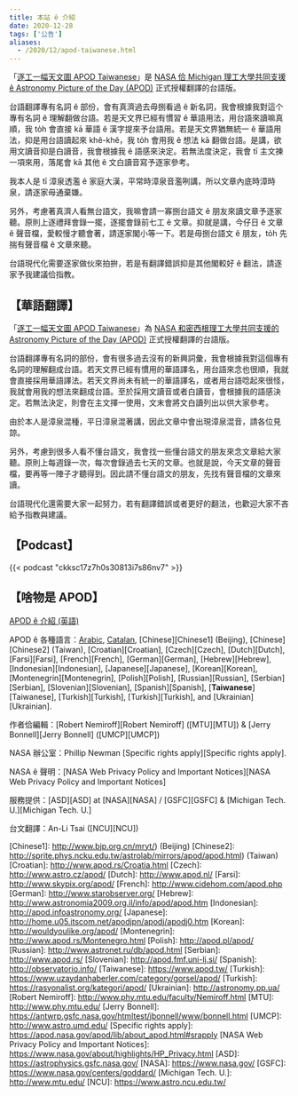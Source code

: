 ```yaml
---
title: 本站 ê 介紹
date: 2020-12-28
tags: ['公告']
aliases:
  - /2020/12/apod-taiwanese.html
---
```


「[逐工一幅天文圖 APOD Taiwanese][1]」是 [NASA 佮 Michigan 理工大學共同支援 ê Astronomy Picture of the Day (APOD)][2] 正式授權翻譯的台語版。

台語翻譯專有名詞 ê 部份，會有真濟過去毋捌看過 ê 新名詞，我會根據我對這个專有名詞 ê 理解翻做台語。若是天文界已經有慣習 ê 華語用法，用台語來讀嘛真順，我 to̍h 會直接 kā 華語 ê 漢字提來予台語用。若是天文界猶無統一 ê 華語用法，抑是用台語讀起來 khê-khê，我 to̍h 會用我 ê 想法 kā 翻做台語。是講，欲用文讀音抑是白讀音，我會根據我 ê 語感來決定。若無法度決定，我會 tī 主文揀一項來用，落尾會 kā 其他 ê 文白讀音寫予逐家參考。

我本人是 tī 漳泉透濫 ê 家庭大漢，平常時漳泉音濫咧講，所以文章內底時漳時泉，請逐家毋通棄嫌。

另外，考慮著真濟人看無台語文，我嘛會請一寡捌台語文 ê 朋友來讀文章予逐家聽。原則上逐禮拜會錄一擺，逐擺會錄前七工 ê 文章。抑就是講，今仔日 ê 文章 ê 聲音檔，愛較慢才聽會著，請逐家閣小等一下。若是毋捌台語文 ê 朋友，to̍h 先揣有聲音檔 ê 文章來聽。

台語現代化需要逐家做伙來拍拚，若是有翻譯錯誤抑是其他閣較好 ê 翻法，請逐家予我建議佮指教。

## 【華語翻譯】

「[逐工一幅天文圖 APOD Taiwanese][1]」為 [NASA 和密西根理工大學共同支援的 Astronomy Picture of the Day (APOD)][2] 正式授權翻譯的台語版。

台語翻譯專有名詞的部份，會有很多過去沒有的新興詞彙，我會根據我對這個專有名詞的理解翻成台語。若天文界已經有慣用的華語譯名，用台語來念也很順，我就會直接採用華語譯法。若天文界尚未有統一的華語譯名，或者用台語唸起來很怪，我就會用我的想法來翻成台語。至於採用文讀音或者白讀音，會根據我的語感決定。若無法決定，則會在主文擇一使用，文末會將文白讀列出以供大家參考。

由於本人是漳泉混種，平日漳泉混著講，因此文章中會出現漳泉混音，請各位見諒。

另外，考慮到很多人看不懂台語文，我會找一些懂台語文的朋友來念文章給大家聽。原則上每週錄一次，每次會錄過去七天的文章。也就是說，今天文章的聲音檔，要再等一陣子才聽得到。因此請不懂台語文的朋友，先找有聲音檔的文章來讀。

台語現代化還需要大家一起努力，若有翻譯錯誤或者更好的翻法，也歡迎大家不吝給予指教與建議。

## 【Podcast】

{{< podcast "ckksc17z7h0s30813i7s86nv7" >}}

## 【啥物是 APOD】

[APOD ê 介紹 (英語)][english]

APOD ê 各種語言：[Arabic][Arabic], [Catalan][Catalan], [Chinese][Chinese1] (Beijing), [Chinese][Chinese2] (Taiwan), [Croatian][Croatian], [Czech][Czech], [Dutch][Dutch], [Farsi][Farsi], [French][French], [German][German], [Hebrew][Hebrew], [Indonesian][Indonesian], [Japanese][Japanese], [Korean][Korean], [Montenegrin][Montenegrin], [Polish][Polish], [Russian][Russian], [Serbian][Serbian], [Slovenian][Slovenian], [Spanish][Spanish], [**Taiwanese**][Taiwanese], [Turkish][Turkish], [Turkish][Turkish], and [Ukrainian][Ukrainian].

作者佮編輯：[Robert Nemiroff][Robert Nemiroff] ([MTU][MTU]) & [Jerry Bonnell][Jerry Bonnell] ([UMCP][UMCP])

NASA 辦公室：Phillip Newman [Specific rights apply][Specific rights apply].

NASA ê 聲明：[NASA Web Privacy Policy and Important Notices][NASA Web Privacy Policy and Important Notices]

服務提供：[ASD][ASD] at [NASA][NASA] / [GSFC][GSFC] & [Michigan Tech. U.][Michigan Tech. U.]

台文翻譯：An-Li Tsai ([NCU][NCU])

[1]: https://www.apod.tw/
[2]: https://apod.nasa.gov/apod/lib/about_apod.html
[english]: https://apod.nasa.gov/apod/lib/about_apod.html
[Arabic]: http://www.apodar.com/
[Catalan]: http://www.apod.cat/
[Chinese1]: http://www.bjp.org.cn/mryt/) (Beijing)
[Chinese2]: http://sprite.phys.ncku.edu.tw/astrolab/mirrors/apod/apod.html) (Taiwan)
[Croatian]: http://www.apod.rs/Croatia.html
[Czech]: http://www.astro.cz/apod/
[Dutch]: http://www.apod.nl/
[Farsi]: http://www.skypix.org/apod/
[French]: http://www.cidehom.com/apod.php
[German]: http://www.starobserver.org/
[Hebrew]: http://www.astronomia2009.org.il/info/apod/apod.htm
[Indonesian]: http://apod.infoastronomy.org/
[Japanese]: http://home.u05.itscom.net/apodjpn/apodj/apodj0.htm
[Korean]: http://wouldyoulike.org/apod/
[Montenegrin]: http://www.apod.rs/Montenegro.html
[Polish]: http://apod.pl/apod/
[Russian]: http://www.astronet.ru/db/apod.html
[Serbian]: http://www.apod.rs/
[Slovenian]: http://apod.fmf.uni-lj.si/
[Spanish]: http://observatorio.info/
[Taiwanese]: https://www.apod.tw/
[Turkish]: https://www.uzaydanhaberler.com/category/gorsel/apod/
[Turkish]: https://rasyonalist.org/kategori/apod/
[Ukrainian]: http://astronomy.pp.ua/
[Robert Nemiroff]: http://www.phy.mtu.edu/faculty/Nemiroff.html
[MTU]: http://www.phy.mtu.edu/
[Jerry Bonnell]: https://antwrp.gsfc.nasa.gov/htmltest/jbonnell/www/bonnell.html
[UMCP]: http://www.astro.umd.edu/
[Specific rights apply]: https://apod.nasa.gov/apod/lib/about_apod.html#srapply
[NASA Web Privacy Policy and Important Notices]: https://www.nasa.gov/about/highlights/HP_Privacy.html
[ASD]: https://astrophysics.gsfc.nasa.gov/
[NASA]: https://www.nasa.gov/
[GSFC]: https://www.nasa.gov/centers/goddard/
[Michigan Tech. U.]: http://www.mtu.edu/
[NCU]: https://www.astro.ncu.edu.tw/

